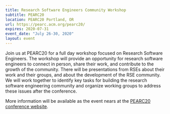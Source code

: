 ```yaml
---
title: Research Software Engineers Community Workshop
subtitle: PEARC20
location: PEARC20 Portland, OR
url: https://pearc.acm.org/pearc20/
expires: 2020-07-31
event_date: "July 26-30, 2020"
layout: event
---
```



Join us at PEARC20 for a full day workshop focused on Research
Software Engineers.  The workshop will provide an opportunity for
research software engineers to connect in person, share their work,
and contribute to the growth of the community.  There will be
presentations from RSEs about their work and their groups, and about
the development of the RSE community.  We will work together to
identify key tasks for building the research software engineering
community and organize working groups to address these issues after
the conference.

More information will be available as the event nears at the [PEARC20
conference website](https://pearc.acm.org/pearc20/).